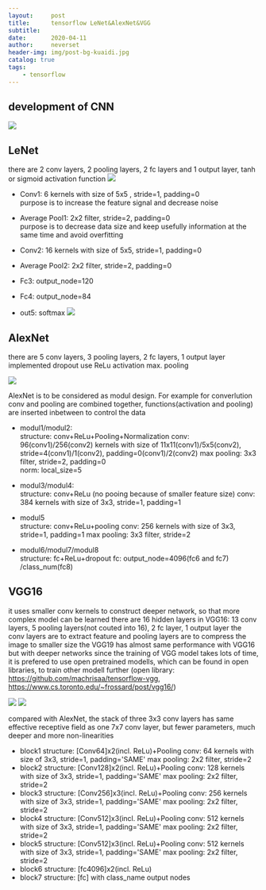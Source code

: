 ```yaml
---
layout:     post
title:      tensorflow LeNet&AlexNet&VGG
subtitle:   
date:       2020-04-11
author:     neverset
header-img: img/post-bg-kuaidi.jpg
catalog: true
tags:
    - tensorflow
---
```


## development of CNN 

![](https://raw.githubusercontent.com/neverset123/cloudimg/master/Img20200411142855.png)

## LeNet

there are 2 conv layers, 2 pooling layers, 2 fc layers and 1 output layer,  tanh or sigmoid activation function
![](https://raw.githubusercontent.com/neverset123/cloudimg/master/Img20200411143113.png)

* Conv1: 6 kernels with size of 5x5 , stride=1, padding=0    
purpose is to increase the feature signal and decrease noise

* Average Pool1: 2x2 filter, stride=2, padding=0    
purpose is to decrease data size and keep usefully information at the same time and avoid overfitting

* Conv2: 16 kernels with size of 5x5, stride=1, padding=0   
* Average Pool2: 2x2 filter, stride=2, padding=0    
* Fc3: output_node=120
* Fc4: output_node=84
* out5: softmax
![](https://raw.githubusercontent.com/neverset123/cloudimg/master/Img20200411145713.png)

## AlexNet
there are 5 conv layers, 3 pooling layers, 2 fc layers, 1 output layer
implemented dropout
use ReLu activation
max. pooling

![](https://raw.githubusercontent.com/neverset123/cloudimg/master/Img20200411150222.png)

AlexNet is to be considered as modul design. For example for converlution conv and pooling are combined together, functions(activation and pooling) are inserted inbetween to control the data
* modul1/modul2:    
structure: conv+ReLu+Pooling+Normalization
conv: 96(conv1)/256(conv2) kernels with size of 11x11(conv1)/5x5(conv2), stride=4(conv1)/1(conv2), padding=0(conv1)/2(conv2) 
max pooling: 3x3 filter, stride=2, padding=0  
norm: local_size=5
* modul3/modul4:    
structure: conv+ReLu (no pooing because of smaller feature size)
conv: 384 kernels with size of 3x3, stride=1, padding=1  
* modul5    
structure: conv+ReLu+pooling
conv: 256 kernels with size of 3x3, stride=1, padding=1 
max pooling: 3x3 filter, stride=2

* modul6/modul7/modul8  
structure: fc+ReLu+dropout
fc: output_node=4096(fc6 and fc7) /class_num(fc8)  

## VGG16
it uses smaller conv kernels to construct deeper network, so that more complex model can be learned
there are 16 hidden layers in VGG16:  13 conv layers, 5 pooling layers(not couted into 16), 2 fc layer, 1 output layer
the conv layers are to extract feature and pooling layers are to compress the image to smaller size
the VGG19 has almost same performance with VGG16 but with deeper networks
since the training of VGG model takes lots of time, it is prefered to use open pretrained modells, which can be found in open libraries, to train other modell further (open library: https://github.com/machrisaa/tensorflow-vgg, https://www.cs.toronto.edu/~frossard/post/vgg16/)

![](https://raw.githubusercontent.com/neverset123/cloudimg/master/Img20180116225416971.png)
![](https://raw.githubusercontent.com/neverset123/cloudimg/master/Img20200414003226.png)

compared with AlexNet, the stack of three 3x3 conv layers has same effective receptive field as one 7x7 conv layer, but fewer parameters, much deeper and more non-linearities 

* block1
structure: [Conv64]x2(incl. ReLu)+Pooling
conv: 64 kernels with size of 3x3, stride=1, padding='SAME'
max pooling: 2x2 filter, stride=2
* block2
structure: [Conv128]x2(incl. ReLu)+Pooling
conv: 128 kernels with size of 3x3, stride=1, padding='SAME'
max pooling: 2x2 filter, stride=2
* block3
structure: [Conv256]x3(incl. ReLu)+Pooling
conv: 256 kernels with size of 3x3, stride=1, padding='SAME'
max pooling: 2x2 filter, stride=2
* block4
structure: [Conv512]x3(incl. ReLu)+Pooling
conv: 512 kernels with size of 3x3, stride=1, padding='SAME'
max pooling: 2x2 filter, stride=2
* block5
structure: [Conv512]x3(incl. ReLu)+Pooling
conv: 512 kernels with size of 3x3, stride=1, padding='SAME'
max pooling: 2x2 filter, stride=2
* block6
structure: [fc4096]x2(incl. ReLu)
* block7
structure: [fc] with class_name output nodes
